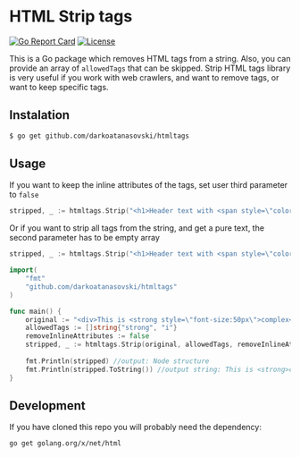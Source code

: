 HTML Strip tags
=====================

[![Go Report Card][goreport-svg]][goreport-link]
[![License][license-svg]][license-link]

This is a Go package which removes HTML tags from a string. Also, you can provide an array of `allowedTags` that can be
skipped.
Strip HTML tags library is very useful if you work with web crawlers, and want to remove tags,
or want to keep specific tags.

## Instalation
```bash
$ go get github.com/darkoatanasovski/htmltags
``` 
## Usage


If you want to keep the inline attributes of the tags, set user third parameter to `false`
```go
stripped, _ := htmltags.Strip("<h1>Header text with <span style=\"color:red\">color</span></h1>", []string{"span"}, false)
```

Or if you want to strip all tags from the string, and get a pure text, the second parameter has to be
empty array

```go
stripped, _ := htmltags.Strip("<h1>Header text with <span style=\"color:red\">color</span></h1>", []string{}, false)
```

```go
import(
    "fmt"
    "github.com/darkoatanasovski/htmltags"
)

func main() {
    original := "<div>This is <strong style=\"font-size:50px\">complex</strong> text with <span>children <i>nodes</i></span></div>"
    allowedTags := []string{"strong", "i"}
    removeInlineAttributes := false
    stripped, _ := htmltags.Strip(original, allowedTags, removeInlineAttributes)
    
    fmt.Println(stripped) //output: Node structure
    fmt.Println(stripped.ToString()) //output string: This is <strong>complex</strong> text with children <i>nodes</i>
}
```

## Development
If you have cloned this repo you will probably need the dependency:

`go get golang.org/x/net/html`

[goreport-svg]: https://goreportcard.com/badge/github.com/darkoatanasovski/htmltags
[goreport-link]: https://goreportcard.com/report/github.com/darkoatanasovski/htmltags
[license-svg]: https://img.shields.io/badge/license-BSD--style+patent--grant-blue.svg
[license-link]: https://github.com/darkoatanasovski/htmltags/blob/master/LICENSE